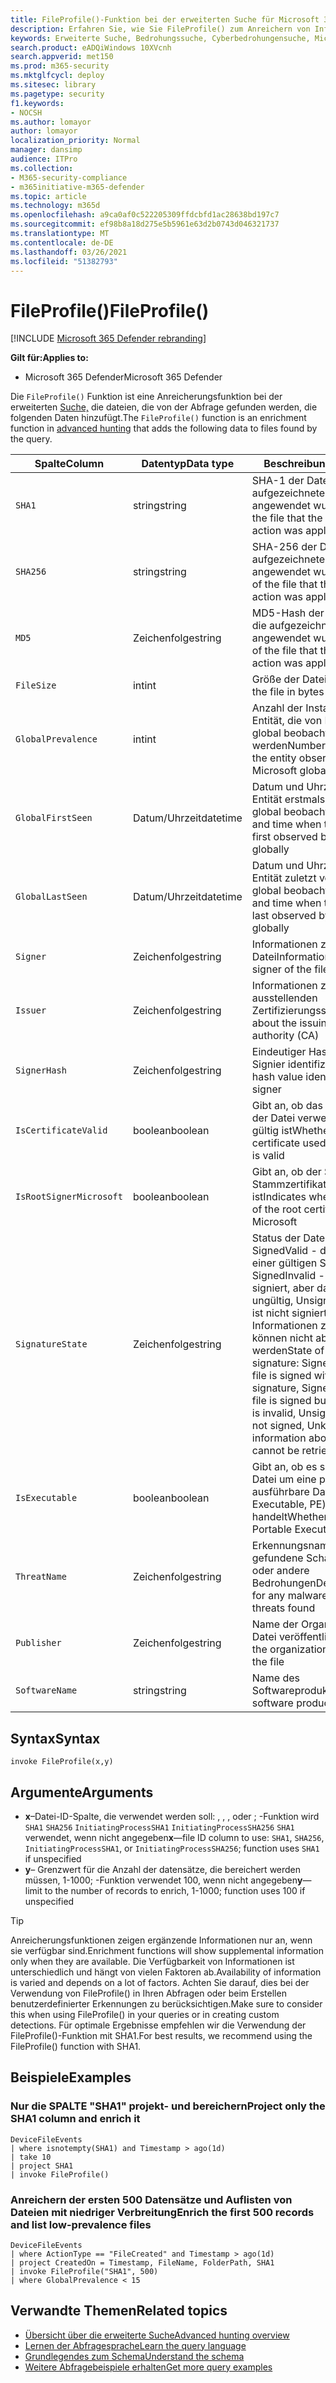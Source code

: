 ```yaml
---
title: FileProfile()-Funktion bei der erweiterten Suche für Microsoft 365 Defender
description: Erfahren Sie, wie Sie FileProfile() zum Anreichern von Informationen zu Dateien in Ihren erweiterten Suchergebnissen verwenden.
keywords: Erweiterte Suche, Bedrohungssuche, Cyberbedrohungensuche, Microsoft Threat Protection, microsoft 365, mtp, m365, Suche, Abfrage, Telemetrie, Schemareferenz, Kusto, FileProfile, Dateiprofil, Funktion, Bereicherung
search.product: eADQiWindows 10XVcnh
search.appverid: met150
ms.prod: m365-security
ms.mktglfcycl: deploy
ms.sitesec: library
ms.pagetype: security
f1.keywords:
- NOCSH
ms.author: lomayor
author: lomayor
localization_priority: Normal
manager: dansimp
audience: ITPro
ms.collection:
- M365-security-compliance
- m365initiative-m365-defender
ms.topic: article
ms.technology: m365d
ms.openlocfilehash: a9ca0af0c522205309ffdcbfd1ac28638bd197c7
ms.sourcegitcommit: ef98b8a18d275e5b5961e63d2b0743d046321737
ms.translationtype: MT
ms.contentlocale: de-DE
ms.lasthandoff: 03/26/2021
ms.locfileid: "51382793"
---
```

# <a name="fileprofile"></a><span data-ttu-id="9100b-104">FileProfile()</span><span class="sxs-lookup"><span data-stu-id="9100b-104">FileProfile()</span></span>

[!INCLUDE [Microsoft 365 Defender rebranding](../includes/microsoft-defender.md)]


<span data-ttu-id="9100b-105">**Gilt für:**</span><span class="sxs-lookup"><span data-stu-id="9100b-105">**Applies to:**</span></span>
- <span data-ttu-id="9100b-106">Microsoft 365 Defender</span><span class="sxs-lookup"><span data-stu-id="9100b-106">Microsoft 365 Defender</span></span>

<span data-ttu-id="9100b-107">Die `FileProfile()` Funktion ist eine Anreicherungsfunktion bei der erweiterten [Suche,](advanced-hunting-overview.md) die dateien, die von der Abfrage gefunden werden, die folgenden Daten hinzufügt.</span><span class="sxs-lookup"><span data-stu-id="9100b-107">The `FileProfile()` function is an enrichment function in [advanced hunting](advanced-hunting-overview.md) that adds the following data to files found by the query.</span></span>

| <span data-ttu-id="9100b-108">Spalte</span><span class="sxs-lookup"><span data-stu-id="9100b-108">Column</span></span> | <span data-ttu-id="9100b-109">Datentyp</span><span class="sxs-lookup"><span data-stu-id="9100b-109">Data type</span></span> | <span data-ttu-id="9100b-110">Beschreibung</span><span class="sxs-lookup"><span data-stu-id="9100b-110">Description</span></span> |
|------------|---------------|-------------|
| `SHA1` | <span data-ttu-id="9100b-111">string</span><span class="sxs-lookup"><span data-stu-id="9100b-111">string</span></span> | <span data-ttu-id="9100b-112">SHA-1 der Datei, auf die die aufgezeichnete Aktion angewendet wurde</span><span class="sxs-lookup"><span data-stu-id="9100b-112">SHA-1 of the file that the recorded action was applied to</span></span> |
| `SHA256` | <span data-ttu-id="9100b-113">string</span><span class="sxs-lookup"><span data-stu-id="9100b-113">string</span></span> | <span data-ttu-id="9100b-114">SHA-256 der Datei, auf die die aufgezeichnete Aktion angewendet wurde</span><span class="sxs-lookup"><span data-stu-id="9100b-114">SHA-256 of the file that the recorded action was applied to</span></span> |
| `MD5` | <span data-ttu-id="9100b-115">Zeichenfolge</span><span class="sxs-lookup"><span data-stu-id="9100b-115">string</span></span> | <span data-ttu-id="9100b-116">MD5-Hash der Datei, auf die die aufgezeichnete Aktion angewendet wurde</span><span class="sxs-lookup"><span data-stu-id="9100b-116">MD5 hash of the file that the recorded action was applied to</span></span> |
| `FileSize` | <span data-ttu-id="9100b-117">int</span><span class="sxs-lookup"><span data-stu-id="9100b-117">int</span></span> | <span data-ttu-id="9100b-118">Größe der Datei in Bytes</span><span class="sxs-lookup"><span data-stu-id="9100b-118">Size of the file in bytes</span></span> |
| `GlobalPrevalence` | <span data-ttu-id="9100b-119">int</span><span class="sxs-lookup"><span data-stu-id="9100b-119">int</span></span> | <span data-ttu-id="9100b-120">Anzahl der Instanzen der Entität, die von Microsoft global beobachtet werden</span><span class="sxs-lookup"><span data-stu-id="9100b-120">Number of instances of the entity observed by Microsoft globally</span></span> |
| `GlobalFirstSeen` | <span data-ttu-id="9100b-121">Datum/Uhrzeit</span><span class="sxs-lookup"><span data-stu-id="9100b-121">datetime</span></span> | <span data-ttu-id="9100b-122">Datum und Uhrzeit, zu dem die Entität erstmals von Microsoft global beobachtet wurde</span><span class="sxs-lookup"><span data-stu-id="9100b-122">Date and time when the entity was first observed by Microsoft globally</span></span> |
| `GlobalLastSeen` | <span data-ttu-id="9100b-123">Datum/Uhrzeit</span><span class="sxs-lookup"><span data-stu-id="9100b-123">datetime</span></span> | <span data-ttu-id="9100b-124">Datum und Uhrzeit, zu dem die Entität zuletzt von Microsoft global beobachtet wurde</span><span class="sxs-lookup"><span data-stu-id="9100b-124">Date and time when the entity was last observed by Microsoft globally</span></span> |
| `Signer` | <span data-ttu-id="9100b-125">Zeichenfolge</span><span class="sxs-lookup"><span data-stu-id="9100b-125">string</span></span> | <span data-ttu-id="9100b-126">Informationen zum Signier der Datei</span><span class="sxs-lookup"><span data-stu-id="9100b-126">Information about the signer of the file</span></span> |
| `Issuer` | <span data-ttu-id="9100b-127">Zeichenfolge</span><span class="sxs-lookup"><span data-stu-id="9100b-127">string</span></span> | <span data-ttu-id="9100b-128">Informationen zur ausstellenden Zertifizierungsstelle</span><span class="sxs-lookup"><span data-stu-id="9100b-128">Information about the issuing certificate authority (CA)</span></span> |
| `SignerHash` | <span data-ttu-id="9100b-129">Zeichenfolge</span><span class="sxs-lookup"><span data-stu-id="9100b-129">string</span></span> | <span data-ttu-id="9100b-130">Eindeutiger Hashwert, der den Signier identifiziert</span><span class="sxs-lookup"><span data-stu-id="9100b-130">Unique hash value identifying the signer</span></span> |
| `IsCertificateValid` | <span data-ttu-id="9100b-131">boolean</span><span class="sxs-lookup"><span data-stu-id="9100b-131">boolean</span></span> | <span data-ttu-id="9100b-132">Gibt an, ob das zum Signieren der Datei verwendete Zertifikat gültig ist</span><span class="sxs-lookup"><span data-stu-id="9100b-132">Whether the certificate used to sign the file is valid</span></span> |
| `IsRootSignerMicrosoft` | <span data-ttu-id="9100b-133">boolean</span><span class="sxs-lookup"><span data-stu-id="9100b-133">boolean</span></span> | <span data-ttu-id="9100b-134">Gibt an, ob der Signier des Stammzertifikats Microsoft ist</span><span class="sxs-lookup"><span data-stu-id="9100b-134">Indicates whether the signer of the root certificate is Microsoft</span></span> |
| `SignatureState` | <span data-ttu-id="9100b-135">Zeichenfolge</span><span class="sxs-lookup"><span data-stu-id="9100b-135">string</span></span> | <span data-ttu-id="9100b-136">Status der Dateisignatur: SignedValid - die Datei ist mit einer gültigen Signatur signiert, SignedInvalid - die Datei ist signiert, aber das Zertifikat ist ungültig, Unsigned - die Datei ist nicht signiert, unbekannt - Informationen zur Datei können nicht abgerufen werden</span><span class="sxs-lookup"><span data-stu-id="9100b-136">State of the file signature: SignedValid - the file is signed with a valid signature, SignedInvalid - the file is signed but the certificate is invalid, Unsigned - the file is not signed, Unknown - information about the file cannot be retrieved</span></span>
| `IsExecutable` | <span data-ttu-id="9100b-137">boolean</span><span class="sxs-lookup"><span data-stu-id="9100b-137">boolean</span></span> | <span data-ttu-id="9100b-138">Gibt an, ob es sich bei der Datei um eine portable ausführbare Datei (Portable Executable, PE) handelt</span><span class="sxs-lookup"><span data-stu-id="9100b-138">Whether the file is a Portable Executable (PE) file</span></span> |
| `ThreatName` | <span data-ttu-id="9100b-139">Zeichenfolge</span><span class="sxs-lookup"><span data-stu-id="9100b-139">string</span></span> | <span data-ttu-id="9100b-140">Erkennungsname für gefundene Schadsoftware oder andere Bedrohungen</span><span class="sxs-lookup"><span data-stu-id="9100b-140">Detection name for any malware or other threats found</span></span> |
| `Publisher` | <span data-ttu-id="9100b-141">Zeichenfolge</span><span class="sxs-lookup"><span data-stu-id="9100b-141">string</span></span> | <span data-ttu-id="9100b-142">Name der Organisation, die die Datei veröffentlicht hat</span><span class="sxs-lookup"><span data-stu-id="9100b-142">Name of the organization that published the file</span></span> |
| `SoftwareName` | <span data-ttu-id="9100b-143">string</span><span class="sxs-lookup"><span data-stu-id="9100b-143">string</span></span> | <span data-ttu-id="9100b-144">Name des Softwareprodukts</span><span class="sxs-lookup"><span data-stu-id="9100b-144">Name of the software product</span></span> |

## <a name="syntax"></a><span data-ttu-id="9100b-145">Syntax</span><span class="sxs-lookup"><span data-stu-id="9100b-145">Syntax</span></span>

```kusto
invoke FileProfile(x,y)
```

## <a name="arguments"></a><span data-ttu-id="9100b-146">Argumente</span><span class="sxs-lookup"><span data-stu-id="9100b-146">Arguments</span></span>

- <span data-ttu-id="9100b-147">**x**–Datei-ID-Spalte, die verwendet werden soll: , , , oder ; -Funktion wird `SHA1` `SHA256` `InitiatingProcessSHA1` `InitiatingProcessSHA256` `SHA1` verwendet, wenn nicht angegeben</span><span class="sxs-lookup"><span data-stu-id="9100b-147">**x**—file ID column to use: `SHA1`, `SHA256`, `InitiatingProcessSHA1`, or `InitiatingProcessSHA256`; function uses `SHA1` if unspecified</span></span>
- <span data-ttu-id="9100b-148">**y**– Grenzwert für die Anzahl der datensätze, die bereichert werden müssen, 1-1000; -Funktion verwendet 100, wenn nicht angegeben</span><span class="sxs-lookup"><span data-stu-id="9100b-148">**y**—limit to the number of records to enrich, 1-1000; function uses 100 if unspecified</span></span>


>[!TIP]
> <span data-ttu-id="9100b-149">Anreicherungsfunktionen zeigen ergänzende Informationen nur an, wenn sie verfügbar sind.</span><span class="sxs-lookup"><span data-stu-id="9100b-149">Enrichment functions will show supplemental information only when they are available.</span></span> <span data-ttu-id="9100b-150">Die Verfügbarkeit von Informationen ist unterschiedlich und hängt von vielen Faktoren ab.</span><span class="sxs-lookup"><span data-stu-id="9100b-150">Availability of information is varied and depends on a lot of factors.</span></span> <span data-ttu-id="9100b-151">Achten Sie darauf, dies bei der Verwendung von FileProfile() in Ihren Abfragen oder beim Erstellen benutzerdefinierter Erkennungen zu berücksichtigen.</span><span class="sxs-lookup"><span data-stu-id="9100b-151">Make sure to consider this when using FileProfile() in your queries or in creating custom detections.</span></span> <span data-ttu-id="9100b-152">Für optimale Ergebnisse empfehlen wir die Verwendung der FileProfile()-Funktion mit SHA1.</span><span class="sxs-lookup"><span data-stu-id="9100b-152">For best results, we recommend using the FileProfile() function with SHA1.</span></span>

## <a name="examples"></a><span data-ttu-id="9100b-153">Beispiele</span><span class="sxs-lookup"><span data-stu-id="9100b-153">Examples</span></span>

### <a name="project-only-the-sha1-column-and-enrich-it"></a><span data-ttu-id="9100b-154">Nur die SPALTE "SHA1" projekt- und bereichern</span><span class="sxs-lookup"><span data-stu-id="9100b-154">Project only the SHA1 column and enrich it</span></span>

```kusto
DeviceFileEvents
| where isnotempty(SHA1) and Timestamp > ago(1d)
| take 10
| project SHA1
| invoke FileProfile()
```

### <a name="enrich-the-first-500-records-and-list-low-prevalence-files"></a><span data-ttu-id="9100b-155">Anreichern der ersten 500 Datensätze und Auflisten von Dateien mit niedriger Verbreitung</span><span class="sxs-lookup"><span data-stu-id="9100b-155">Enrich the first 500 records and list low-prevalence files</span></span>

```kusto
DeviceFileEvents
| where ActionType == "FileCreated" and Timestamp > ago(1d)
| project CreatedOn = Timestamp, FileName, FolderPath, SHA1
| invoke FileProfile("SHA1", 500) 
| where GlobalPrevalence < 15
```

## <a name="related-topics"></a><span data-ttu-id="9100b-156">Verwandte Themen</span><span class="sxs-lookup"><span data-stu-id="9100b-156">Related topics</span></span>
- [<span data-ttu-id="9100b-157">Übersicht über die erweiterte Suche</span><span class="sxs-lookup"><span data-stu-id="9100b-157">Advanced hunting overview</span></span>](advanced-hunting-overview.md)
- [<span data-ttu-id="9100b-158">Lernen der Abfragesprache</span><span class="sxs-lookup"><span data-stu-id="9100b-158">Learn the query language</span></span>](advanced-hunting-query-language.md)
- [<span data-ttu-id="9100b-159">Grundlegendes zum Schema</span><span class="sxs-lookup"><span data-stu-id="9100b-159">Understand the schema</span></span>](advanced-hunting-schema-tables.md)
- [<span data-ttu-id="9100b-160">Weitere Abfragebeispiele erhalten</span><span class="sxs-lookup"><span data-stu-id="9100b-160">Get more query examples</span></span>](advanced-hunting-shared-queries.md)
